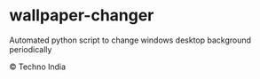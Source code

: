 # wallpaper-changer
Automated python script to change windows desktop background periodically

&copy; Techno India
